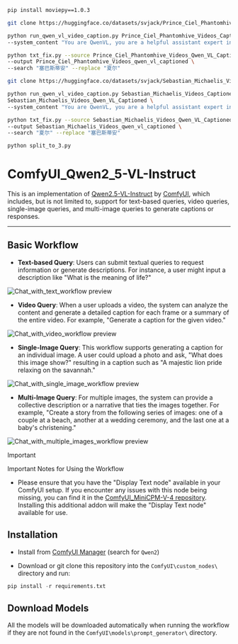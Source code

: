 ```bash
pip install moviepy==1.0.3

git clone https://huggingface.co/datasets/svjack/Prince_Ciel_Phantomhive_Videos_Captioned

python run_qwen_vl_video_caption.py Prince_Ciel_Phantomhive_Videos_Captioned Prince_Ciel_Phantomhive_Videos_Qwen_VL_Captioned \
--system_content "You are QwenVL, you are a helpful assistant expert in turning images into words. 给你的视频中可能出现的主要人物为两个（可能出现一个或两个），当人物为一个戴眼罩的男孩时，男孩的名字是'夏尔',当人物是一个穿燕尾西服的成年男子时，男子的名字是'塞巴斯蒂安',在你的视频描述中要使用人物的名字并且简单描述人物的外貌及衣着。" --text "使用戴人物名字的中文描述视频内容"

python txt_fix.py --source Prince_Ciel_Phantomhive_Videos_Qwen_VL_Captioned \
--output Prince_Ciel_Phantomhive_Videos_qwen_vl_captioned \
--search "塞巴斯蒂安" --replace "夏尔"

git clone https://huggingface.co/datasets/svjack/Sebastian_Michaelis_Videos_Captioned

python run_qwen_vl_video_caption.py Sebastian_Michaelis_Videos_Captioned \ 
Sebastian_Michaelis_Videos_Qwen_VL_Captioned \
--system_content "You are QwenVL, you are a helpful assistant expert in turning images into words. 给你的视频中可能出现的主要人物为两个（可能出现一个或两个），当人物为一个戴眼罩的男孩时，男孩的名字是'夏尔',当人物是一个穿燕尾西服的成年男子时，男子的名字是'塞巴斯蒂安',在你的视频描述中要使用人物的名字并且简单描述人物的外貌及衣着。" --text "使用戴人物名字的中文描述视频内容"

python txt_fix.py --source Sebastian_Michaelis_Videos_Qwen_VL_Captioned \
--output Sebastian_Michaelis_Videos_qwen_vl_captioned \
--search "夏尔" --replace "塞巴斯蒂安"

python split_to_3.py

```

# ComfyUI_Qwen2_5-VL-Instruct

This is an implementation of [Qwen2.5-VL-Instruct](https://github.com/QwenLM/Qwen2.5-VL) by [ComfyUI](https://github.com/comfyanonymous/ComfyUI), which includes, but is not limited to, support for text-based queries, video queries, single-image queries, and multi-image queries to generate captions or responses.

---

## Basic Workflow

- **Text-based Query**: Users can submit textual queries to request information or generate descriptions. For instance, a user might input a description like "What is the meaning of life?"

![Chat_with_text_workflow preview](examples/Chat_with_text_workflow.png)

- **Video Query**: When a user uploads a video, the system can analyze the content and generate a detailed caption for each frame or a summary of the entire video. For example, "Generate a caption for the given video."

![Chat_with_video_workflow preview](examples/Chat_with_video_workflow.png)

- **Single-Image Query**: This workflow supports generating a caption for an individual image. A user could upload a photo and ask, "What does this image show?" resulting in a caption such as "A majestic lion pride relaxing on the savannah."

![Chat_with_single_image_workflow preview](examples/Chat_with_single_image_workflow.png)

- **Multi-Image Query**: For multiple images, the system can provide a collective description or a narrative that ties the images together. For example, "Create a story from the following series of images: one of a couple at a beach, another at a wedding ceremony, and the last one at a baby's christening."

![Chat_with_multiple_images_workflow preview](examples/Chat_with_multiple_images_workflow.png)

> [!IMPORTANT]
> Important Notes for Using the Workflow
> - Please ensure that you have the "Display Text node" available in your ComfyUI setup. If you encounter any issues with this node being missing, you can find it in the [ComfyUI_MiniCPM-V-4 repository](https://github.com/IuvenisSapiens/ComfyUI_MiniCPM-V-4). Installing this additional addon will make the "Display Text node" available for use.

## Installation

- Install from [ComfyUI Manager](https://github.com/ltdrdata/ComfyUI-Manager) (search for `Qwen2`)

- Download or git clone this repository into the `ComfyUI\custom_nodes\` directory and run:

```python
pip install -r requirements.txt
```

## Download Models

All the models will be downloaded automatically when running the workflow if they are not found in the `ComfyUI\models\prompt_generator\` directory.
